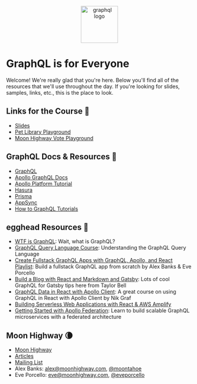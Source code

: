 <p align="center">
<img src="https://upload.wikimedia.org/wikipedia/commons/thumb/1/17/GraphQL_Logo.svg/512px-GraphQL_Logo.svg.png" width="100" alt="graphql logo"/>
</p>

# GraphQL is for Everyone

Welcome! We're really glad that you're here. Below you'll find all of the resources that we'll use throughout the day. If you're looking for slides, samples, links, etc., this is the place to look.

## Links for the Course 🔗

- [Slides](https://slides.com/moonhighway/graphql-is-for-everyone)
- [Pet Library Playground](https://pet-library.moonhighway.com)
- [Moon Highway Vote Playground](http://vote.moonhighway.com)

## GraphQL Docs & Resources 📃

- [GraphQL](https://graphql.org)
- [Apollo GraphQL Docs](https://www.apollographql.com/docs/)
- [Apollo Platform Tutorial](https://www.apollographql.com/docs/tutorial/introduction)
- [Hasura](https://hasura.io)
- [Prisma](https://www.prisma.io/)
- [AppSync](https://aws.amazon.com/appsync/)
- [How to GraphQL Tutorials](https://www.howtographql.com)

## egghead Resources 🥚

- [WTF is GraphQL](https://egghead.io/lessons/graphql-wtf-is-graphql): Wait, what is GraphQL?
- [GraphQL Query Language Course](https://egghead.io/courses/graphql-query-language): Understanding the GraphQL Query Language
- [Create Fullstack GraphQL Apps with GraphQL, Apollo, and React Playlist](https://egghead.io/playlists/create-fullstack-applications-with-graphql-and-apollo-794dc9c7): Build a fullstack GraphQL app from scratch by Alex Banks & Eve Porcello
- [Build a Blog with React and Markdown and Gatsby](https://egghead.io/courses/build-a-blog-with-react-and-markdown-using-gatsby): Lots of cool GraphQL for Gatsby tips here from Taylor Bell
- [GraphQL Data in React with Apollo Client](https://egghead.io/courses/graphql-data-in-react-with-apollo-client): A great course on using GraphQL in React with Apollo Client by Nik Graf
- [Building Serverless Web Applications with React & AWS Amplify](https://egghead.io/courses/building-serverless-web-applications-with-react-aws-amplify)
- [Getting Started with Apollo Federation](https://egghead.io/playlists/getting-started-with-apollo-federation-60ad0165): Learn to build scalable GraphQL microservices with a federated architecture

## Moon Highway 🌘

- [Moon Highway](https://www.moonhighway.com)
- [Articles](https://www.moonhighway.com/articles)
- [Mailing List](http://bit.ly/moonhighway)
- Alex Banks: alex@moonhighway.com, [@moontahoe](https://twitter.com/moontahoe)
- Eve Porcello: eve@moonhighway.com, [@eveporcello](https://twitter.com/eveporcello)
